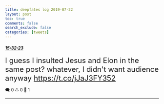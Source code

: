 ```yaml
---
title: deepfates log 2019-07-22
layout: post
toc: true
comments: false
search_exclude: false
categories: [tweets]
---
```



#### <a href = "https://twitter.com/deepfates/status/1153417529496178688">*15:32:23*</a>

<font size="5">I guess I insulted Jesus and Elon in the same post? whatever, I didn't want audience anyway   https://t.co/jJaJ3FY352</font>



🗨️ 0 ♺ 0 🤍  1   

---
    
            


